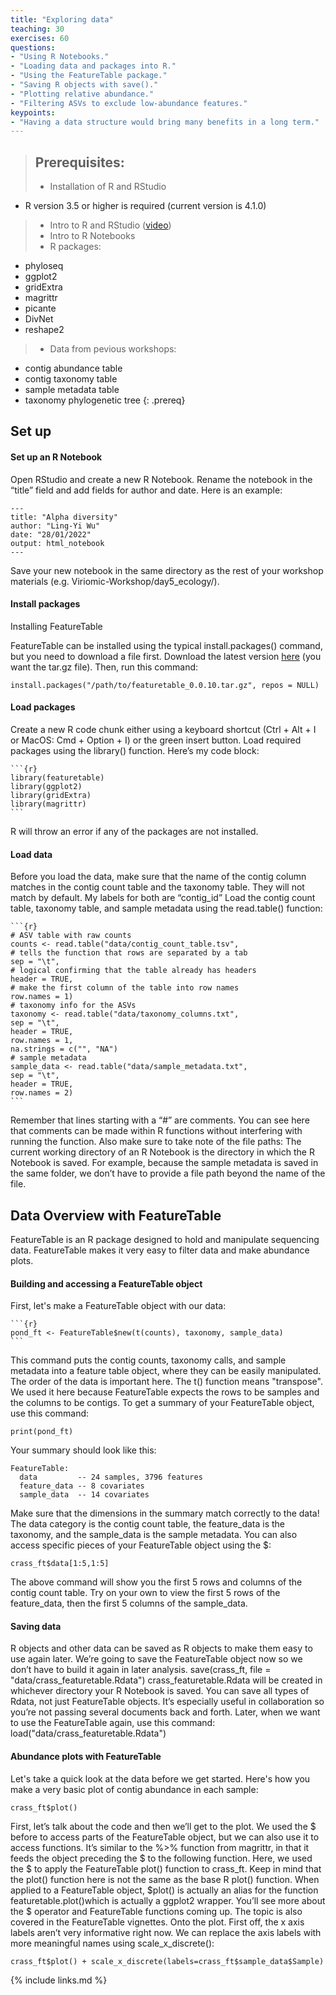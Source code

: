```yaml
---
title: "Exploring data"
teaching: 30
exercises: 60
questions:
- "Using R Notebooks."
- "Loading data and packages into R."
- "Using the FeatureTable package."
- "Saving R objects with save()."
- "Plotting relative abundance."
- "Filtering ASVs to exclude low-abundance features."
keypoints:
- "Having a data structure would bring many benefits in a long term."
---
```


>## Prerequisites: 
> - Installation of R and RStudio
  - R version 3.5 or higher is required (current version is 4.1.0)
> - Intro to R and RStudio ([video](https://youtu.be/lVKMsaWju8w))
> - Intro to R Notebooks 
> - R packages:
  - phyloseq
  - ggplot2
  - gridExtra
  - magrittr
  - picante
  - DivNet
  - reshape2
> - Data from pevious workshops:
  - contig abundance table
  - contig taxonomy table
  - sample metadata table
  - taxonomy phylogenetic tree
{: .prereq}

## Set up
#### Set up an R Notebook
Open RStudio and create a new R Notebook. Rename the notebook in the “title” field
and add fields for author and date. Here is an example:

~~~
---
title: "Alpha diversity"
author: "Ling-Yi Wu"
date: "28/01/2022"
output: html_notebook
---
~~~

Save your new notebook in the same directory as the rest of your workshop materials
(e.g. Viriomic-Workshop/day5_ecology/).

#### Install packages

Installing FeatureTable

FeatureTable can be installed using the typical install.packages() command, but
you need to download a file first. Download the latest version [here](https://github.com/mooreryan/featuretable/releases/tag/v0.0.10) (you want the
tar.gz file). Then, run this command:
```{r}
install.packages("/path/to/featuretable_0.0.10.tar.gz", repos = NULL)
```

#### Load packages
Create a new R code chunk either using a keyboard shortcut (Ctrl + Alt + I or
MacOS: Cmd + Option + I) or the green insert button. Load required packages
using the library() function. Here’s my code block:

~~~
```{r}
library(featuretable)
library(ggplot2)
library(gridExtra)
library(magrittr)
```
~~~

R will throw an error if any of the packages are not installed.

#### Load data

Before you load the data, make sure that the name of the contig column matches in the
contig count table and the taxonomy table. They will not match by default. My labels
for both are “contig_id”
Load the contig count table, taxonomy table, and sample metadata using the read.table()
function:

~~~
```{r}
# ASV table with raw counts
counts <- read.table("data/contig_count_table.tsv",
# tells the function that rows are separated by a tab
sep = "\t",
# logical confirming that the table already has headers
header = TRUE,
# make the first column of the table into row names
row.names = 1)
# taxonomy info for the ASVs
taxonomy <- read.table("data/taxonomy_columns.txt",
sep = "\t",
header = TRUE,
row.names = 1,
na.strings = c("", "NA")
# sample metadata
sample_data <- read.table("data/sample_metadata.txt",
sep = "\t",
header = TRUE,
row.names = 2)
```
~~~

Remember that lines starting with a “#” are comments. You can see here that
comments can be made within R functions without interfering with running the
function.
Also make sure to take note of the file paths: The current working directory of an R
Notebook is the directory in which the R Notebook is saved. For example, because the
sample metadata is saved in the same folder, we don’t have to provide a file path
beyond the name of the file.

## Data Overview with FeatureTable
FeatureTable is an R package designed to hold and manipulate sequencing data.
FeatureTable makes it very easy to filter data and make abundance plots.

#### Building and accessing a FeatureTable object
First, let's make a FeatureTable object with our data:
~~~
```{r}
pond_ft <- FeatureTable$new(t(counts), taxonomy, sample_data)
```
~~~
This command puts the contig counts, taxonomy calls, and sample metadata into a
feature table object, where they can be easily manipulated. The order of the data is
important here. The t() function means "transpose". We used it here
because FeatureTable expects the rows to be samples and the columns to be contigs.
To get a summary of your FeatureTable object, use this command:
~~~
print(pond_ft)
~~~

Your summary should look like this:
```{r}
FeatureTable: 
  data         -- 24 samples, 3796 features
  feature_data -- 8 covariates
  sample_data  -- 14 covariates
```
Make sure that the dimensions in the summary match correctly to the data! The data
category is the contig count table, the feature_data is the taxonomy, and the sample_data is
the sample metadata.
You can also access specific pieces of your FeatureTable object using the $:
```{r}
crass_ft$data[1:5,1:5]
```
The above command will show you the first 5 rows and columns of the contig count table. Try
on your own to view the first 5 rows of the feature_data, then the first 5 columns of the
sample_data.

#### Saving data
R objects and other data can be saved as R objects to make them easy to use again
later. We’re going to save the FeatureTable object now so we don’t have to build it
again in later analysis.
save(crass_ft, file = "data/crass_featuretable.Rdata")
crass_featuretable.Rdata will be created in whichever directory your R Notebook is
saved. You can save all types of Rdata, not just FeatureTable objects. It’s especially
useful in collaboration so you’re not passing several documents back and forth.
Later, when we want to use the FeatureTable again, use this command:
load("data/crass_featuretable.Rdata")

#### Abundance plots with FeatureTable
Let's take a quick look at the data before we get started. Here's how you make a
very basic plot of contig abundance in each sample:
```{r}
crass_ft$plot()
```

First, let’s talk about the code and then we’ll get to the plot. We used the $ before to
access parts of the FeatureTable object, but we can also use it to access functions. It’s
similar to the %>% function from magrittr, in that it feeds the object preceding the $ to
the following function. Here, we used the $ to apply the FeatureTable plot() function
to crass_ft. Keep in mind that the plot() function here is not the same as the base R
plot() function. When applied to a FeatureTable object, $plot() is actually an alias
for the function featuretable.plot()which is actually a ggplot2 wrapper. You’ll see
more about the $ operator and FeatureTable functions coming up. The topic is also
covered in the FeatureTable vignettes.
Onto the plot. First off, the x axis labels aren’t very informative right now. We can
replace the axis labels with more meaningful names using scale_x_discrete():
```{r}
crass_ft$plot() + scale_x_discrete(labels=crass_ft$sample_data$Sample)
```
{% include links.md %}
